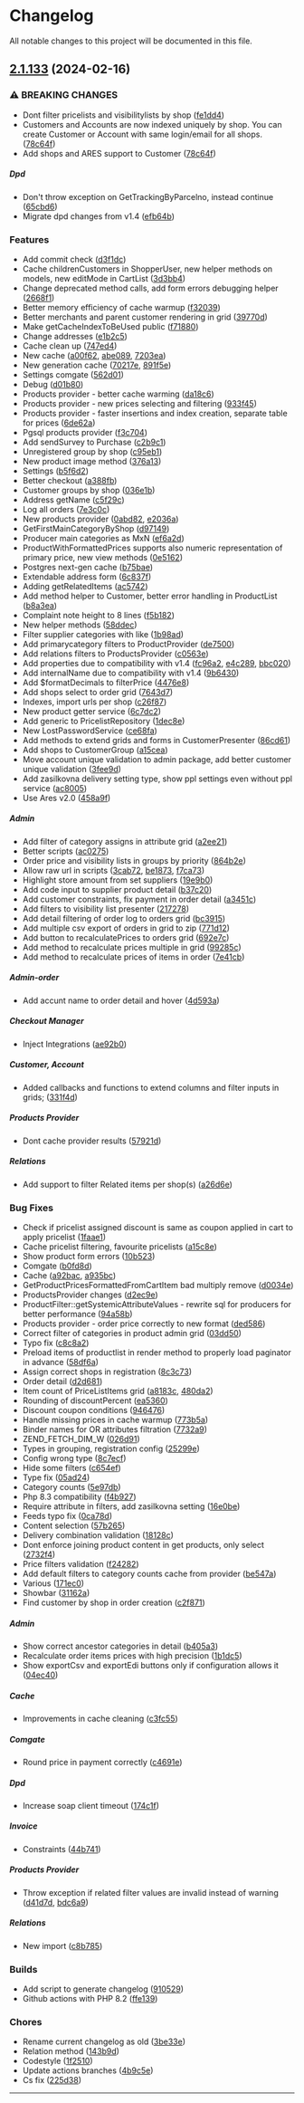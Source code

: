 <!--- BEGIN HEADER -->
# Changelog

All notable changes to this project will be documented in this file.
<!--- END HEADER -->

## [2.1.133](https://github.com/liquiddesign/eshop/compare/v2.1.132...v2.1.133) (2024-02-16)

### ⚠ BREAKING CHANGES

* Dont filter pricelists and visibilitylists by shop ([fe1dd4](https://github.com/liquiddesign/eshop/commit/fe1dd48bd88ca370d347273eb9df5a9690aef7e9))
* Customers and Accounts are now indexed uniquely by shop. You can create Customer or Account with same login/email for all shops. ([78c64f](https://github.com/liquiddesign/eshop/commit/78c64f6ffc3581343a7b54a55af9043883eb46f9))
* Add shops and ARES support to Customer ([78c64f](https://github.com/liquiddesign/eshop/commit/78c64f6ffc3581343a7b54a55af9043883eb46f9))

##### Dpd

* Don't throw exception on GetTrackingByParcelno, instead continue ([65cbd6](https://github.com/liquiddesign/eshop/commit/65cbd6a928f947805dd83e22c35f2607e95b1b3c))
* Migrate dpd changes from v1.4 ([efb64b](https://github.com/liquiddesign/eshop/commit/efb64bcff4906c0ff63afe4074f56b021073edca))

### Features

* Add commit check ([d3f1dc](https://github.com/liquiddesign/eshop/commit/d3f1dcc89b104f83ae1be4e1dd938401a7254f17))
* Cache childrenCustomers in ShopperUser, new helper methods on models, new editMode in CartList ([3d3bb4](https://github.com/liquiddesign/eshop/commit/3d3bb4282fb53dead613dea02d489f20eb2cb574))
* Change deprecated method calls, add form errors debugging helper ([2668f1](https://github.com/liquiddesign/eshop/commit/2668f1a93ca5ee14cc25e108751ec24e864d457a))
* Better memory efficiency of cache warmup ([f32039](https://github.com/liquiddesign/eshop/commit/f32039030d5c00f56648977a3489e9cf7315affa))
* Better merchants and parent customer rendering in grid ([39770d](https://github.com/liquiddesign/eshop/commit/39770d3a5f087ded9af38d9ee75ab99221990c1e))
* Make getCacheIndexToBeUsed public ([f71880](https://github.com/liquiddesign/eshop/commit/f71880c4acb7f8fd2ef39bbc643e8c6ae180d553))
* Change addresses ([e1b2c5](https://github.com/liquiddesign/eshop/commit/e1b2c501267b9bdfa79c1981d88b7ab4fb6482c8))
* Cache clean up ([747ed4](https://github.com/liquiddesign/eshop/commit/747ed42d9ba39d13a9e25f9bf97937fb0ce1838f))
* New cache ([a00f62](https://github.com/liquiddesign/eshop/commit/a00f62738a8bc76eb157881534641b57d026790f), [abe089](https://github.com/liquiddesign/eshop/commit/abe08926b0de4b3d1912d45c7757111374571676), [7203ea](https://github.com/liquiddesign/eshop/commit/7203eaa5a5fbb936744f3faed71f0ea88e124c46))
* New generation cache ([70217e](https://github.com/liquiddesign/eshop/commit/70217e36e1acb79243b58d834ac1ce3927f0397d), [891f5e](https://github.com/liquiddesign/eshop/commit/891f5e40bdafa143dc9ea1f202e8d46fbaf9c54f))
* Settings comgate ([562d01](https://github.com/liquiddesign/eshop/commit/562d0113f2b44e4590446d9a92e0c8b994ff3625))
* Debug ([d01b80](https://github.com/liquiddesign/eshop/commit/d01b805649baf261afd22093443db67fe23a9019))
* Products provider - better cache warming ([da18c6](https://github.com/liquiddesign/eshop/commit/da18c65ec1db47019cd9b3c2336955226901e28a))
* Products provider - new prices selecting and filtering ([933f45](https://github.com/liquiddesign/eshop/commit/933f45203b9ef9b00e534eab56dc9783b8ba1fe3))
* Products provider - faster insertions and index creation, separate table for prices ([6de62a](https://github.com/liquiddesign/eshop/commit/6de62a2de26c69a563f68e99520c332d61f14486))
* Pgsql products provider ([f3c704](https://github.com/liquiddesign/eshop/commit/f3c704867f1a0811a17a7d002ee39327f67dfd1c))
* Add sendSurvey to Purchase ([c2b9c1](https://github.com/liquiddesign/eshop/commit/c2b9c16c7963fa7ea90aa19f4a06bfe6a1007832))
* Unregistered group by shop ([c95eb1](https://github.com/liquiddesign/eshop/commit/c95eb1d81f73aea9ae037448603b68c797b0bb8c))
* New product image method ([376a13](https://github.com/liquiddesign/eshop/commit/376a133ce840d7b095ae015d3f2880b56ba2e496))
* Settings ([b5f6d2](https://github.com/liquiddesign/eshop/commit/b5f6d2aefdc43ff995cb2da22e368f05394572be))
* Better checkout ([a388fb](https://github.com/liquiddesign/eshop/commit/a388fba497cf7681a8017fc7beb947a69a24f91b))
* Customer groups by shop ([036e1b](https://github.com/liquiddesign/eshop/commit/036e1b59a4649751fa024e0f343328278e9b31e2))
* Address getName ([c5f29c](https://github.com/liquiddesign/eshop/commit/c5f29c9f090a5029002c080ae814568e1cfd6894))
* Log all orders ([7e3c0c](https://github.com/liquiddesign/eshop/commit/7e3c0c924d790346f7a63be9f8ae1802bc34e698))
* New products provider ([0abd82](https://github.com/liquiddesign/eshop/commit/0abd82511d7505b868504737923b278988ecf722), [e2036a](https://github.com/liquiddesign/eshop/commit/e2036a73beb8d8715ed30235dd08e7603f430d6a))
* GetFirstMainCategoryByShop ([d97149](https://github.com/liquiddesign/eshop/commit/d97149dc96d137f66206a7ef76f71cc7688bdc9f))
* Producer main categories as MxN ([ef6a2d](https://github.com/liquiddesign/eshop/commit/ef6a2d39caa081a59e08a447e054e4c3dae702b6))
* ProductWithFormattedPrices supports also numeric representation of primary price, new view methods ([0e5162](https://github.com/liquiddesign/eshop/commit/0e516263134ab7deba8c0da44ddca30357537055))
* Postgres next-gen cache ([b75bae](https://github.com/liquiddesign/eshop/commit/b75baedb000f1172d007e1b427f4fb7aba13a014))
* Extendable address form ([6c837f](https://github.com/liquiddesign/eshop/commit/6c837f283dd89406a4d7f42134756b33ce723a31))
* Adding getRelatedItems ([ac5742](https://github.com/liquiddesign/eshop/commit/ac5742d0839fab6225815cac1beb45ced7aee6d7))
* Add method helper to Customer, better error handling in ProductList ([b8a3ea](https://github.com/liquiddesign/eshop/commit/b8a3eaa1340d4fea103af4f57da25f9c5305dfcb))
* Complaint note height to 8 lines ([f5b182](https://github.com/liquiddesign/eshop/commit/f5b1828f90b888c154ef959b3702c60739f69237))
* New helper methods ([58ddec](https://github.com/liquiddesign/eshop/commit/58ddec88a9e6c267c96ab613c3aa3705e09c4c6b))
* Filter supplier categories with like ([1b98ad](https://github.com/liquiddesign/eshop/commit/1b98ad8a857d77412cc474d4f09c202d920f7a87))
* Add primarycategory filters to ProductProvider ([de7500](https://github.com/liquiddesign/eshop/commit/de750051c467c919093dfb5572ec2583bc412699))
* Add relations filters to ProductsProvider ([c0563e](https://github.com/liquiddesign/eshop/commit/c0563e6eca917912d408a951c15afedbbfd72723))
* Add properties due to compatibility with v1.4 ([fc96a2](https://github.com/liquiddesign/eshop/commit/fc96a220805668eec2ef31ed3e38664d4cb44444), [e4c289](https://github.com/liquiddesign/eshop/commit/e4c289b91fe00455d2f87d06b6be7bcbab3f5d1f), [bbc020](https://github.com/liquiddesign/eshop/commit/bbc020b6b9adeb92dd3ed5665a4e48b8d78fb0e6))
* Add internalName due to compatibility with v1.4 ([9b6430](https://github.com/liquiddesign/eshop/commit/9b64302e59ebc88b43f7e53132f6388879d931d2))
* Add $formatDecimals to filterPrice ([4476e8](https://github.com/liquiddesign/eshop/commit/4476e8f184faa8930142ee810531c27db5b5a8cd))
* Add shops select to order grid ([7643d7](https://github.com/liquiddesign/eshop/commit/7643d79d73e3d8690b2808904b589c9cba2ee3c4))
* Indexes, import urls per shop ([c26f87](https://github.com/liquiddesign/eshop/commit/c26f87884fb6e720d4ab6974f5da889f000a5dc9))
* New product getter service ([6c7dc2](https://github.com/liquiddesign/eshop/commit/6c7dc2746df82c8120fcc47ce8641fdd43c22a04))
* Add generic to PricelistRepository ([1dec8e](https://github.com/liquiddesign/eshop/commit/1dec8e153c4a5f9231e01d58d9cac867855eda7f))
* New LostPasswordService ([ce68fa](https://github.com/liquiddesign/eshop/commit/ce68faf05db6d159148d9d8dbe1348b8e0d88075))
* Add methods to extend grids and forms in CustomerPresenter ([86cd61](https://github.com/liquiddesign/eshop/commit/86cd61be23f7953477d17556d2e54e094f87c6db))
* Add shops to CustomerGroup ([a15cea](https://github.com/liquiddesign/eshop/commit/a15cea8266f52ca321314def62c3f006b414a442))
* Move account unique validation to admin package, add better customer unique validation ([3fee9d](https://github.com/liquiddesign/eshop/commit/3fee9db99fb16017b2c8efe384fb59a9f9eb8ba2))
* Add zasilkovna delivery setting type, show ppl settings even without ppl service ([ac8005](https://github.com/liquiddesign/eshop/commit/ac80059ed0bc78483db32719a58683ba5e9078df))
* Use Ares v2.0 ([458a9f](https://github.com/liquiddesign/eshop/commit/458a9f8825d8b02f6cdbcd7d77234979cf0e5f53))

##### Admin

* Add filter of category assigns in attribute grid ([a2ee21](https://github.com/liquiddesign/eshop/commit/a2ee21eefd52588c197b4a6a7074b07e94b916fb))
* Better scripts ([ac0275](https://github.com/liquiddesign/eshop/commit/ac027557ed3251fca9712d0db0f1e3766876c665))
* Order price and visibility lists in groups by priority ([864b2e](https://github.com/liquiddesign/eshop/commit/864b2e6661d209f36e2b704010c6903ec1e4b623))
* Allow raw url in scripts ([3cab72](https://github.com/liquiddesign/eshop/commit/3cab72e97fb71aa17a50cedf3d2c555830512116), [be1873](https://github.com/liquiddesign/eshop/commit/be187352d1e5064f437ed822f491aa4b75f6202b), [f7ca73](https://github.com/liquiddesign/eshop/commit/f7ca73a0ec0efdfed3663f3debf3cd9260db7a05))
* Highlight store amount from set suppliers ([19e9b0](https://github.com/liquiddesign/eshop/commit/19e9b0ea2d448bb89e53b0a346d9b3e63080e23a))
* Add code input to supplier product detail ([b37c20](https://github.com/liquiddesign/eshop/commit/b37c20d5db08c08d10ca20f57cfb97241700abc8))
* Add customer constraints, fix payment in order detail ([a3451c](https://github.com/liquiddesign/eshop/commit/a3451cc5a4222ee698edd17820acac8aad002c58))
* Add filters to visibility list presenter ([217278](https://github.com/liquiddesign/eshop/commit/217278e1a576105d41f502bc40910c100a3dd60d))
* Add detail filtering of order log to orders grid ([bc3915](https://github.com/liquiddesign/eshop/commit/bc391530a3bb681fae55c53a740678087eb00b5b))
* Add multiple csv export of orders in grid to zip ([771d12](https://github.com/liquiddesign/eshop/commit/771d122fcfaec21101ad559e5f5349bb3ae6acfa))
* Add button to recalculatePrices to orders grid ([692e7c](https://github.com/liquiddesign/eshop/commit/692e7c78e7db9a84901e412ae930b3f4308c2b2f))
* Add method to recalculate prices multiple in grid ([99285c](https://github.com/liquiddesign/eshop/commit/99285cfcd061754d8bea44cefa765c987b5f53c6))
* Add method to recalculate prices of items in order ([7e41cb](https://github.com/liquiddesign/eshop/commit/7e41cb51c5512dbd394312fdcacbfa50dd62e24d))

##### Admin-order

* Add accunt name to order detail and hover ([4d593a](https://github.com/liquiddesign/eshop/commit/4d593a243b9020784fa1327c01d7c89f7554d920))

##### Checkout Manager

* Inject Integrations ([ae92b0](https://github.com/liquiddesign/eshop/commit/ae92b03b6cedf75f3158cfb184f57c8c53ae38b5))

##### Customer, Account

* Added callbacks and functions to extend columns and filter inputs in grids; ([331f4d](https://github.com/liquiddesign/eshop/commit/331f4dde68fedb6a4ed4a6df0c6c9cc64d5b65d2))

##### Products Provider

* Dont cache provider results ([57921d](https://github.com/liquiddesign/eshop/commit/57921d3bcad602eb3d503dffe759ef73bfa842aa))

##### Relations

* Add support to filter Related items per shop(s) ([a26d6e](https://github.com/liquiddesign/eshop/commit/a26d6ee59a953639aa6722bb0a325b1aee8a1c71))

### Bug Fixes

* Check if pricelist assigned discount is same as coupon applied in cart to apply pricelist ([1faae1](https://github.com/liquiddesign/eshop/commit/1faae155d3d0d739131c6fc1f548e0c6aefb1e0e))
* Cache pricelist filtering, favourite pricelists ([a15c8e](https://github.com/liquiddesign/eshop/commit/a15c8eadcb25173b5dcd22e66cf3c9de237fb637))
* Show product form errors ([10b523](https://github.com/liquiddesign/eshop/commit/10b5235db4a49deebef2bf48343fb50d91572e8d))
* Comgate ([b0fd8d](https://github.com/liquiddesign/eshop/commit/b0fd8d5b0bdd2f5747411fc0dfe4eb1c0ff2cc0a))
* Cache ([a92bac](https://github.com/liquiddesign/eshop/commit/a92bacb0758a1efbe147b74a117ba852d2acb4cb), [a935bc](https://github.com/liquiddesign/eshop/commit/a935bcc7bc55f2d1a0ba34248f867c3ffc0f1082))
* GetProductPricesFormattedFromCartItem bad multiply remove ([d0034e](https://github.com/liquiddesign/eshop/commit/d0034ef2774225860c58e217a3822b662ac86d05))
* ProductsProvider changes ([d2ec9e](https://github.com/liquiddesign/eshop/commit/d2ec9eadfbeadbc1cdea39642671bc7cd1fe3f51))
* ProductFilter::getSystemicAttributeValues - rewrite sql for producers for better performance ([94a58b](https://github.com/liquiddesign/eshop/commit/94a58be23d69347d1a40e08ef68753f6c3346a1e))
* Products provider - order price correctly to new format ([ded586](https://github.com/liquiddesign/eshop/commit/ded586809e84ff3fa0741ea0c7b03f6f421e20c8))
* Correct filter of categories in product admin grid ([03dd50](https://github.com/liquiddesign/eshop/commit/03dd5000eb3a631783cd3bd39a0767e11ed057b2))
* Typo fix ([c8c8a2](https://github.com/liquiddesign/eshop/commit/c8c8a26769058712928713d3342b8999b56661ff))
* Preload items of productlist in render method to properly load paginator in advance ([58df6a](https://github.com/liquiddesign/eshop/commit/58df6ab6b28cd94dd672b93e64db08d1c23735fb))
* Assign correct shops in registration ([8c3c73](https://github.com/liquiddesign/eshop/commit/8c3c73d59a23b1ba7e26ea12bcbc3ba0235b8c54))
* Order detail ([d2d681](https://github.com/liquiddesign/eshop/commit/d2d6812b6a145fb1da4fc61525ba4de0642fb447))
* Item count of PriceListItems grid ([a8183c](https://github.com/liquiddesign/eshop/commit/a8183c0d06b8933bcee3f9867b09624631b4cc3a), [480da2](https://github.com/liquiddesign/eshop/commit/480da28d3d9ad5ec16fb40ea7a09f31eabbf776a))
* Rounding of discountPercent ([ea5360](https://github.com/liquiddesign/eshop/commit/ea5360c200e8ee503118a3095a9645fca78f5f1f))
* Discount coupon conditions ([946476](https://github.com/liquiddesign/eshop/commit/9464764fc4cb23b66b53dc45eebdab2f0b817cf4))
* Handle missing prices in cache warmup ([773b5a](https://github.com/liquiddesign/eshop/commit/773b5a196a6d09dec453cd2f69ee2aaa1d872e68))
* Binder names for OR attributes filtration ([7732a9](https://github.com/liquiddesign/eshop/commit/7732a9183eb9b50c42f6a5ea9f34cf95b7d01c7b))
* ZEND_FETCH_DIM_W ([026d91](https://github.com/liquiddesign/eshop/commit/026d914a80806d75d9d1a1243299bbaecbe1198d))
* Types in grouping, registration config ([25299e](https://github.com/liquiddesign/eshop/commit/25299ed43c819859533c9eeacf2c9f7c628a0083))
* Config wrong type ([8c7ecf](https://github.com/liquiddesign/eshop/commit/8c7ecff337440c7494b7bfe6e5955f797c81b864))
* Hide some filters ([c654ef](https://github.com/liquiddesign/eshop/commit/c654ef835bfca9642162e4ba98cf1392febef69a))
* Type fix ([05ad24](https://github.com/liquiddesign/eshop/commit/05ad243ea4e220a42f2421932fe2c126975dc06b))
* Category counts ([5e97db](https://github.com/liquiddesign/eshop/commit/5e97db638bc909643879ca9c1e8bf7ea1fcec12e))
* Php 8.3 compatibility ([f4b927](https://github.com/liquiddesign/eshop/commit/f4b9270cee657b02b99d43392a6e324460c2f43e))
* Require attribute in filters, add zasilkovna setting ([16e0be](https://github.com/liquiddesign/eshop/commit/16e0be49ea6d5bb08a0bb23543107b16e25ad0b0))
* Feeds typo fix ([0ca78d](https://github.com/liquiddesign/eshop/commit/0ca78da28329520c1857d5d6e105ae4c72b48b1c))
* Content selection ([57b265](https://github.com/liquiddesign/eshop/commit/57b2655d4beb71bb300f9d9193ddaae2ac665a7e))
* Delivery combination validation ([18128c](https://github.com/liquiddesign/eshop/commit/18128c6188ccbc98f2144e2fc356369d0a7ec6ac))
* Dont enforce joining product content in get products, only select ([2732f4](https://github.com/liquiddesign/eshop/commit/2732f413f6d35ede90f43f3c0a9a3ff2843c128b))
* Price filters validation ([f24282](https://github.com/liquiddesign/eshop/commit/f242825ea839ca1be40709b46acbc4e735a43728))
* Add default filters to category counts cache from provider ([be547a](https://github.com/liquiddesign/eshop/commit/be547aa395b2d121d98802fda7be4e40c925d8a9))
* Various ([171ec0](https://github.com/liquiddesign/eshop/commit/171ec0f20f1e17836c7fffbca1313b179ad5f8ca))
* Showbar ([31162a](https://github.com/liquiddesign/eshop/commit/31162aea84ce9e187816f028d7037fdf0cba88a9))
* Find customer by shop in order creation ([c2f871](https://github.com/liquiddesign/eshop/commit/c2f87108282be369a1f4bf4722cd53e1036e9335))

##### Admin

* Show correct ancestor categories in detail ([b405a3](https://github.com/liquiddesign/eshop/commit/b405a3c60f38f2d46b34e227db6be764e9d19f0a))
* Recalculate order items prices with high precision ([1b1dc5](https://github.com/liquiddesign/eshop/commit/1b1dc52658229cbc52c2cf01c2241af249021552))
* Show exportCsv and exportEdi buttons only if configuration allows it ([04ec40](https://github.com/liquiddesign/eshop/commit/04ec400c71c044a187c33cde921040d4cfcd8fef))

##### Cache

* Improvements in cache cleaning ([c3fc55](https://github.com/liquiddesign/eshop/commit/c3fc55ca32f8a558b44734a27ea12b77bee62622))

##### Comgate

* Round price in payment correctly ([c4691e](https://github.com/liquiddesign/eshop/commit/c4691ea174a15b8f65190faf1e49249dba652ec0))

##### Dpd

* Increase soap client timeout ([174c1f](https://github.com/liquiddesign/eshop/commit/174c1f12410d83247667a1865dfced5a201720b5))

##### Invoice

* Constraints ([44b741](https://github.com/liquiddesign/eshop/commit/44b7418b6ea624eaec3feec26976e1d40f1fe813))

##### Products Provider

* Throw exception if related filter values are invalid instead of warning ([d41d7d](https://github.com/liquiddesign/eshop/commit/d41d7d19d9593b90a470c40681f435f36f0dbcbe), [bdc6a9](https://github.com/liquiddesign/eshop/commit/bdc6a9ddc10cda6da39b02b6bc60faf2e806af19))

##### Relations

* New import ([c8b785](https://github.com/liquiddesign/eshop/commit/c8b785ce153b199b44bec7625a7575801dcb782a))

### Builds

* Add script to generate changelog ([910529](https://github.com/liquiddesign/eshop/commit/9105293a3472937267165a29b246d23fee2d74f0))
* Github actions with PHP 8.2 ([ffe139](https://github.com/liquiddesign/eshop/commit/ffe139f090bab0783c0aa3850b856f6ec2b7d7a7))

### Chores

* Rename current changelog as old ([3be33e](https://github.com/liquiddesign/eshop/commit/3be33e64c6c7b63e90b31fa115cc64a86de3bc99))
* Relation method ([143b9d](https://github.com/liquiddesign/eshop/commit/143b9d5ea244ffb5f6ddbe92fd9b332be1775d8e))
* Codestyle ([1f2510](https://github.com/liquiddesign/eshop/commit/1f251047c609bd447fe9fd3d6bbc737537a44438))
* Update actions branches ([4b9c5e](https://github.com/liquiddesign/eshop/commit/4b9c5e71fea3bae6bc6a80fe2e1b0ce6cb9030ac))
* Cs fix ([225d38](https://github.com/liquiddesign/eshop/commit/225d380e9f63cea22d06ea26b9a5bdb1e2eab703))


---

